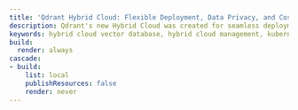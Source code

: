 ```yaml
---
title: 'Qdrant Hybrid Cloud: Flexible Deployment, Data Privacy, and Cost Efficiency'
description: Qdrant's new Hybrid Cloud was created for seamless deployment and management of vector databases. Ensure privacy, data sovereignty, and cost efficiency for AI-driven applications. Learn more and get started today.
keywords: hybrid cloud vector database, hybrid cloud management, kubernetes integration, hybrid cloud deployment
build:
  render: always
cascade:
- build:
    list: local
    publishResources: false
    render: never
---
```

